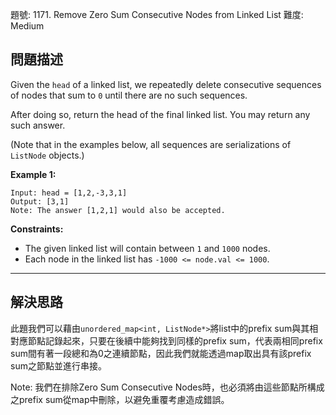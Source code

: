 題號: 1171. Remove Zero Sum Consecutive Nodes from Linked List
難度: Medium

## 問題描述

Given the `head` of a linked list, we repeatedly delete consecutive sequences of nodes that sum to `0` until there are no such sequences.

After doing so, return the head of the final linked list.  You may return any such answer.

 

(Note that in the examples below, all sequences are serializations of `ListNode` objects.)

**Example 1:**
```
Input: head = [1,2,-3,3,1]
Output: [3,1]
Note: The answer [1,2,1] would also be accepted.
```

**Constraints:**

- The given linked list will contain between `1` and `1000` nodes.
- Each node in the linked list has `-1000 <= node.val <= 1000`.

---
## 解決思路

此題我們可以藉由`unordered_map<int, ListNode*>`將list中的prefix sum與其相對應節點記錄起來，只要在後續中能夠找到同樣的prefix sum，代表兩相同prefix sum間有著一段總和為0之連續節點，因此我們就能透過map取出具有該prefix sum之節點並進行串接。

Note: 我們在排除Zero Sum Consecutive Nodes時，也必須將由這些節點所構成之prefix sum從map中刪除，以避免重覆考慮造成錯誤。